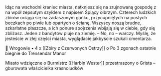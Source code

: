 Idąc na wschodni kraniec miasta, natkniesz się na zrujnowaną gospodę z na wpół zepsutym szyldem z napisem Śpiący olbrzym.
Czterech ludzkich zbirów ociąga się na zadaszonym ganku, przycupniętych na pustych beczkach po piwie lub opartych o ścianę. Wszyscy noszą brudne, szkarłatne płaszcze, a ich ponure spojrzenia wbijają się w ciebie, gdy się zbliżasz. Jeden z bandytów pluje na ziemię. 
– No, no – warczy. Myślę, że jesteście w złej części miasta, wyglądacie jakbyście szukali cmentarza. 

 Wrogowie 
• 4 x [[Zbiry z Czerwonych Ostrzy]]
o Po 3 zgonach ostatnie biegnie do Trensendar Manor

Miasto wdzięczne
o Burmistrz [[Harbin Wester]] przestraszony
o Grista – gburowata właścicielka krasnoludków